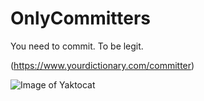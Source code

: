 # OnlyCommitters
You need to commit. To be legit.

(https://www.yourdictionary.com/committer)

![Image of Yaktocat](https://octodex.github.com/images/yaktocat.png)
